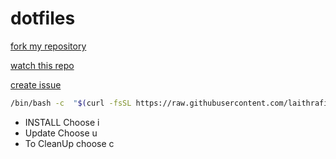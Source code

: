# dotfiles 
[fork my repository](https://github.com/laithrafid/dotfiles/main/fork)

[watch this repo](https://github.com/laithrafid/dotfiles/main/subscription)

[create issue](https://github.com/laithrafid/dotfiles/main/new)


```bash
/bin/bash -c  "$(curl -fsSL https://raw.githubusercontent.com/laithrafid/dotfiles/main/install.sh)"
```
* INSTALL Choose  i
* Update Choose u
* To CleanUp choose c
